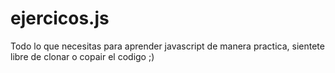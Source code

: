 # ejercicos.js

Todo lo que necesitas para aprender javascript de manera practica, sientete libre de clonar o copair el codigo ;) 
